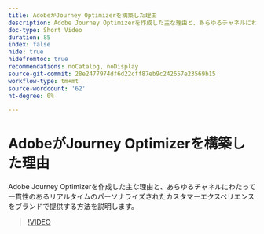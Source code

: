 ```yaml
---
title: AdobeがJourney Optimizerを構築した理由
description: Adobe Journey Optimizerを作成した主な理由と、あらゆるチャネルにわたって一貫性のあるリアルタイムのパーソナライズされたカスタマーエクスペリエンスをブランドで提供する方法を説明します。
doc-type: Short Video
duration: 85
index: false
hide: true
hidefromtoc: true
recommendations: noCatalog, noDisplay
source-git-commit: 28e2477974df6d22cff87eb9c242657e23569b15
workflow-type: tm+mt
source-wordcount: '62'
ht-degree: 0%

---
```



# AdobeがJourney Optimizerを構築した理由

Adobe Journey Optimizerを作成した主な理由と、あらゆるチャネルにわたって一貫性のあるリアルタイムのパーソナライズされたカスタマーエクスペリエンスをブランドで提供する方法を説明します。

<!-- 62_S520_3442520_84_why-adobe-built-journey-optimizer -->
>[!VIDEO](https://video.tv.adobe.com/v/3458179/?learn=on&enablevpops=true)
